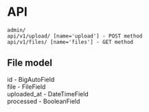 # API
    admin/ 
    api/v1/upload/ [name='upload'] - POST method   
    api/v1/files/ [name='files'] - GET method    

## File model
id - BigAutoField  
file - FileField  
uploaded_at - DateTimeField  
processed - BooleanField  


